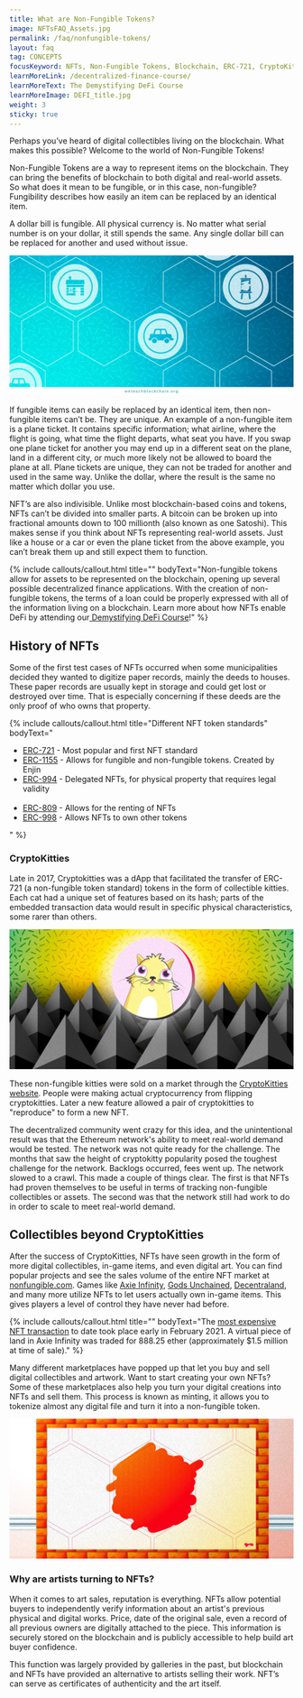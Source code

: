 ```yaml
---
title: What are Non-Fungible Tokens?
image: NFTsFAQ_Assets.jpg
permalink: /faq/nonfungible-tokens/
layout: faq
tag: CONCEPTS
focusKeyword: NFTs, Non-Fungible Tokens, Blockchain, ERC-721, CryptoKitties, Collectibles, Digital Collectibles 
learnMoreLink: /decentralized-finance-course/
learnMoreText: The Demystifying DeFi Course
learnMoreImage: DEFI_title.jpg
weight: 3
sticky: true
---
```

<p>Perhaps you’ve heard of digital collectibles living on the blockchain. What makes this possible? Welcome to the world of Non-Fungible Tokens!</p>

<p>Non-Fungible Tokens are a way to represent items on the blockchain. They can bring the benefits of blockchain to both digital and real-world assets. So what does it mean to be fungible, or in this case, non-fungible? Fungibility describes how easily an item can be replaced by an identical item.</p>

<p>A dollar bill is fungible. All physical currency is. No matter what serial number is on your dollar, it still spends the same. Any single dollar bill can be replaced for another and used without issue.</p>

<img src="/assets/img/AssetManagement.jpg">

<p>If fungible items can easily be replaced by an identical item, then non-fungible items can’t be. They are unique. An example of a non-fungible item is a plane ticket. It contains specific information; what airline, where the flight is going, what time the flight departs, what seat you have. If you swap one plane ticket for another you may end up in a different seat on the plane, land in a different city, or much more likely not be allowed to board the plane at all. Plane tickets are unique, they can not be traded for another and used in the same way. Unlike the dollar, where the result is the same no matter which dollar you use.</p>

<p>NFT’s are also indivisible. Unlike most blockchain-based coins and tokens, NFTs can’t be divided into smaller parts. A bitcoin can be broken up into fractional amounts down to 100 millionth (also known as one Satoshi). This makes sense if you think about NFTs representing real-world assets. Just like a house or a car or even the plane ticket from the above example, you can’t break them up and still expect them to function.</p>

{% include callouts/callout.html
   title=""
	bodyText="Non-fungible tokens allow for assets to be represented on the blockchain, opening up several possible decentralized finance applications. With the creation of non-fungible tokens, the terms of a loan could be properly expressed with all of the information living on a blockchain. Learn more about how NFTs enable DeFi by attending our<a href='/decentralized-finance-course/'> Demystifying DeFi Course</a>!"
%}

<h2>History of NFTs</h2>
<p>Some of the first test cases of NFTs occurred when some municipalities decided they wanted to digitize paper records, mainly the deeds to houses. These paper records are usually kept in storage and could get lost or destroyed over time. That is especially concerning if these deeds are the only proof of who owns that property.</p>

{% include callouts/callout.html
   title="Different NFT token standards"
	bodyText="
	<ul>
	<li><a href='https://eips.ethereum.org/EIPS/eip-721'>ERC-721</a> - Most popular and first NFT standard</li>
	<li><a href='https://eips.ethereum.org/EIPS/eip-1155'>ERC-1155</a> - Allows for fungible and non-fungible tokens. Created by Enjin</li>
	<li><a href='https://github.com/ethereum/EIPs/issues/994'>ERC-994</a> - Delegated NFTs, for physical property that requires legal validity</li>   
	<li><a href='https://github.com/ethereum/EIPs/issues/809'>ERC-809</a> - Allows for the renting of NFTs</li>
	<li><a href='https://github.com/ethereum/EIPs/issues/998'>ERC-998</a> - Allows NFTs to own other tokens</li>
	</ul>"
%}

<h3>CryptoKitties</h3>
<p>Late in 2017, Cryptokitties was a dApp that facilitated the transfer of ERC-721 (a non-fungible token standard) tokens in the form of collectible kitties. Each cat had a unique set of features based on its hash; parts of the embedded transaction data would result in specific physical characteristics, some rarer than others.</p>

<img src="/assets/img/NFTsFAQ_cyptokitties.jpg">

<p>These non-fungible kitties were sold on a market through the <a href="https://www.cryptokitties.co/">CryptoKitties website</a>. People were making actual cryptocurrency from flipping cryptokitties. Later a new feature allowed a pair of cryptokitties to "reproduce" to form a new NFT.</p>

<p>The decentralized community went crazy for this idea, and the unintentional result was that the Ethereum network's ability to meet real-world demand would be tested. The network was not quite ready for the challenge. The months that saw the height of cryptokitty popularity posed the toughest challenge for the network. Backlogs occurred, fees went up. The network slowed to a crawl. This made a couple of things clear. The first is that NFTs had proven themselves to be useful in terms of tracking non-fungible collectibles or assets. The second was that the network still had work to do in order to scale to meet real-world demand.</p>

<h2>Collectibles beyond CryptoKitties</h2>
<p>After the success of CryptoKitties, NFTs have seen growth in the form of more digital collectibles, in-game items, and even digital art. You can find popular projects and see the sales volume of the entire NFT market at <a href="https://nonfungible.com/">nonfungible.com</a>. Games like <a href="https://axieinfinity.com/">Axie Infinity</a>, <a href="https://godsunchained.com/">Gods Unchained</a>, <a href="https://decentraland.org/">Decentraland</a>, and many more utilize NFTs to let users actually own in-game items. This gives players a level of control they have never had before.</p>

{% include callouts/callout.html
   title=""
	bodyText="The <a href='https://www.coindesk.com/axie-infinity-virtual-land-record-eth-sale'>most expensive NFT transaction</a> to date took place early in February 2021. A virtual piece of land in Axie Infinity was traded for 888.25 ether (approximately $1.5 million at time of sale)."
%}

<p>Many different marketplaces have popped up that let you buy and sell digital collectibles and artwork. Want to start creating your own NFTs? Some of these marketplaces also help you turn your digital creations into NFTs and sell them. This process is known as minting, it allows you to tokenize almost any digital file and turn it into a non-fungible token.</p>

<img src="/assets/img/NFTsFAQ_Painting.jpg">

<h3>Why are artists turning to NFTs?</h3>
<p>When it comes to art sales, reputation is everything. NFTs allow potential buyers to independently verify information about an artist's previous physical and digital works. Price, date of the original sale, even a record of all previous owners are digitally attached to the piece. This information is securely stored on the blockchain and is publicly accessible to help build art buyer confidence.</p>

<p>This function was largely provided by galleries in the past, but blockchain and NFTs have provided an alternative to artists selling their work. NFT’s can serve as certificates of authenticity and the art itself.</p>
